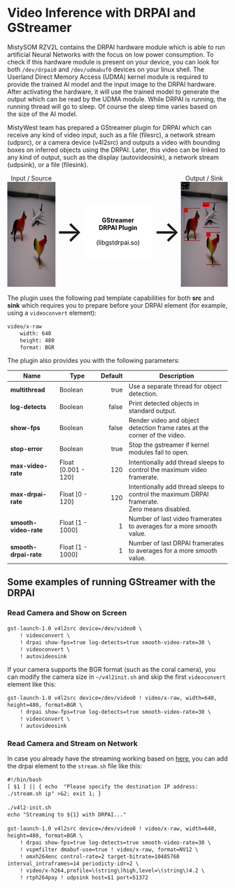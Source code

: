 # Video Inference with DRPAI and GStreamer

MistySOM RZV2L contains the DRPAI hardware module which is able to run artificial Neural Networks 
with the focus on low power consumption. To check if this hardware module is present on your device,
you can look for both `/dev/drpai0` and `/dev/udmabuf0` devices on your linux shell. 
The Userland Direct Memory Access (UDMA) kernel module is required to provide the trained AI model and 
the input image to the DRPAI hardware. After activating the hardware, it will use the trained model to
generate the output which can be read by the UDMA module. While DRPAI is running, the running thread will
go to sleep. Of course the sleep time varies based on the size of the AI model.

MistyWest team has prepared a GStreamer plugin for DRPAI which can receive any kind of video input, 
such as a file (filesrc), a network stream (udpsrc), or a camera device (v4l2src) and outputs a video 
with bounding boxes on inferred objects using the DRPAI. Later, this video can be linked to any kind of 
output, such as the display (autovideosink), a network stream (udpsink), or a file (filesink).


<div style="display:flex;align-items: center; text-align: center">
<div>
Input / Source
<br>
<img src='https://raw.githubusercontent.com/MistySOM/wiki/drpai/files/img/gst-drpai-src.PNG' height='240' />
</div>
<div style="font-size: 50pt">&rarr;</div>
<div style="padding:30px;border:black ; background:white; height:min-content; color: black; border-radius: 20px">
<b>GStreamer <br> DRPAI Plugin</b> <br><br> (libgstdrpai.so)
</div>
<div style="font-size: 50pt">&rarr;</div>
<div>
Output / Sink
<br>
<img src='https://raw.githubusercontent.com/MistySOM/wiki/drpai/files/img/gst-drpai-sink.PNG' height=240 />
</div>
</div>

The plugin uses the following pad template capabilities for both **src** and **sink** which requires you
to prepare before your DRPAI element (for example, using a `videoconvert` element):

```
video/x-raw
    width: 640
    height: 480
    format: BGR
```

The plugin also provides you with the following parameters:

| Name                  | Type                | Default | Description                                                                                      |
|-----------------------|---------------------|--------:|--------------------------------------------------------------------------------------------------|
| **multithread**       | Boolean             |    true | Use a separate thread for object detection.                                                      |
| **log-detects**       | Boolean             |   false | Print detected objects in standard output.                                                       |
| **show-fps**          | Boolean             |   false | Render video and object detection frame rates at the corner of the video.                        |
| **stop-error**        | Boolean             |    true | Stop the gstreamer if kernel modules fail to open.                                               |
| **max-video-rate**    | Float [0.001 - 120] |     120 | Intentionally add thread sleeps to control the maximum video framerate.                          |
| **max-drpai-rate**    | Float [0 - 120]     |     120 | Intentionally add thread sleeps to control the maximum DRPAI framerate.<br/>Zero means disabled. |
| **smooth-video-rate** | Float [1 - 1000]    |       1 | Number of last video framerates to averages for a more smooth value.                             |
| **smooth-drpai-rate** | Float [1 - 1000]    |       1 | Number of last DRPAI framerates to averages for a more smooth value.                             |

## Some examples of running GStreamer with the DRPAI
### Read Camera and Show on Screen

```
gst-launch-1.0 v4l2src device=/dev/video0 \
    ! videoconvert \
    ! drpai show-fps=true log-detects=true smooth-video-rate=30 \
    ! videoconvert \
    ! autovideosink
```
If your camera supports the BGR format (such as the coral camera), you can modify the camera size in 
`~/v4l2init.sh` and skip the first `videoconvert` element like this:
```
gst-launch-1.0 v4l2src device=/dev/video0 ! video/x-raw, width=640, height=480, format=BGR \
    ! drpai show-fps=true log-detects=true smooth-video-rate=30 \
    ! videoconvert \
    ! autovideosink
```
### Read Camera and Stream on Network

In case you already have the streaming working based on [here](StreamingVideo.md), you can 
add the drpai element to the `stream.sh` file like this:

````
#!/bin/bash
[ $1 ] || { echo  "Please specify the destination IP address: ./stream.sh ip" >&2; exit 1; }

./v4l2-init.sh
echo "Streaming to ${1} with DRPAI..."

gst-launch-1.0 v4l2src device=/dev/video0 ! video/x-raw, width=640, height=480, format=BGR \
    ! drpai show-fps=true log-detects=true smooth-video-rate=30 \
    ! vspmfilter dmabuf-use=true ! video/x-raw, format=NV12 \
    ! omxh264enc control-rate=2 target-bitrate=10485760 interval_intraframes=14 periodicty-idr=2 \
    ! video/x-h264,profile=\(string\)high,level=\(string\)4.2 \
    ! rtph264pay ! udpsink host=$1 port=51372
````
